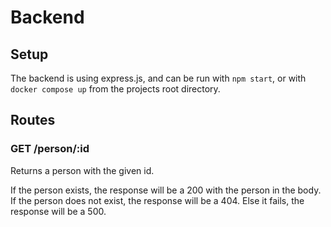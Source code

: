 # Backend

## Setup

The backend is using express.js, and can be run with `npm start`, or with `docker compose up` from the projects root directory.


## Routes

### GET /person/:id

Returns a person with the given id.

If the person exists, the response will be a 200 with the person in the body. If the person does not exist, the response will be a 404. Else it fails, the response will be a 500.